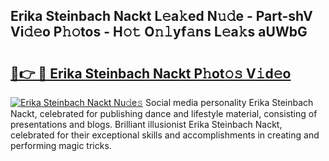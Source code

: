 ## Erika Steinbach Nackt L𝚎a𝚔ed N𝚞𝚍e - Part-shV Vi𝚍𝚎o P𝚑𝚘tos - H𝚘𝚝 O𝚗𝚕yf𝚊ns L𝚎a𝚔s aUWbG

# <h2><a href="http://kfan7c.oniu.top/?m=Erika+Steinbach+Nackt">🔗👉 🔴 Erika Steinbach Nackt P𝚑ot𝚘𝚜 V𝚒d𝚎o</a></h2>

[![Erika Steinbach Nackt Nu𝚍e𝚜](https://i.imgur.com/0qMVB7G.gif)](http://kfan7c.oniu.top/?m=Erika+Steinbach+Nackt)
Social media personality Erika Steinbach Nackt, celebrated for publishing dance and lifestyle material, consisting of presentations and blogs. Brilliant illusionist Erika Steinbach Nackt, celebrated for their exceptional skills and accomplishments in creating and performing magic tricks.  
